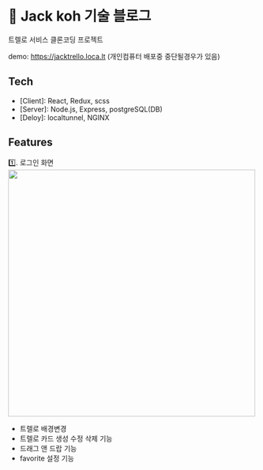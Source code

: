 # 🌈 Jack koh 기술 블로그

트렐로 서비스 클론코딩 프로젝트

demo: https://jacktrello.loca.lt (개인컴퓨터 배포중 중단될경우가 있음)

## Tech

- [Client]: React, Redux, scss
- [Server]: Node.js, Express, postgreSQL(DB)
- [Deloy]: localtunnel, NGINX

## Features

1️⃣. 로그인 화면
<img src="https://user-images.githubusercontent.com/58971165/146934017-6b8a092c-78c5-4321-9395-62f63fb370d9.gif" width="500">





- 트렐로 배경변경
- 트렐로 카드 생성 수정 삭제 기능
- 드래그 앤 드랍 기능
- favorite 설정 기능
